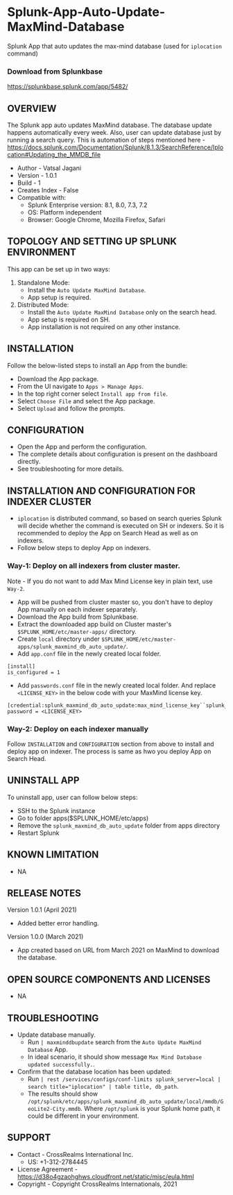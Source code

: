# Splunk-App-Auto-Update-MaxMind-Database
Splunk App that auto updates the max-mind database (used for `iplocation` command)

### Download from Splunkbase
https://splunkbase.splunk.com/app/5482/


OVERVIEW
--------
The Splunk app auto updates MaxMind database. The database update happens automatically every week. Also, user can update database just by running a search query. This is automation of steps mentioned here - https://docs.splunk.com/Documentation/Splunk/8.1.3/SearchReference/Iplocation#Updating_the_MMDB_file


* Author - Vatsal Jagani
* Version - 1.0.1
* Build - 1
* Creates Index - False
* Compatible with:
   * Splunk Enterprise version: 8.1, 8.0, 7.3, 7.2
   * OS: Platform independent
   * Browser: Google Chrome, Mozilla Firefox, Safari



TOPOLOGY AND SETTING UP SPLUNK ENVIRONMENT
------------------------------------------
This app can be set up in two ways: 
  1. Standalone Mode: 
     * Install the `Auto Update MaxMind Database`.
     * App setup is required.
  2. Distributed Mode: 
     * Install the `Auto Update MaxMind Database` only on the search head.
     * App setup is required on SH.
     * App installation is not required on any other instance.


INSTALLATION
------------
Follow the below-listed steps to install an App from the bundle:

* Download the App package.
* From the UI navigate to `Apps > Manage Apps`.
* In the top right corner select `Install app from file`.
* Select `Choose File` and select the App package.
* Select `Upload` and follow the prompts.



CONFIGURATION
-------------
* Open the App and perform the configuration.
* The complete details about configuration is present on the dashboard directly.
* See troubleshooting for more details.


INSTALLATION AND CONFIGURATION FOR INDEXER CLUSTER
--------------------------------------------------
* `iplocation` is distributed command, so based on search queries Splunk will decide whether the command is executed on SH or indexers. So it is recommended to deploy the App on Search Head as well as on indexers.
* Follow below steps to deploy App on indexers.

### Way-1: Deploy on all indexers from cluster master.
Note - If you do not want to add Max Mind License key in plain text, use `Way-2`.

* App will be pushed from cluster master so, you don't have to deploy App manually on each indexer separately.
* Download the App build from Splunkbase.
* Extract the downloaded app build on Cluster master's `$SPLUNK_HOME/etc/master-apps/` directory.
* Create `local` directory under `$SPLUNK_HOME/etc/master-apps/splunk_maxmind_db_auto_update/`.
* Add `app.conf` file in the newly created local folder.
```
[install]
is_configured = 1
```
* Add `passwords.conf` file in the newly created local folder. And replace `<LICENSE_KEY>` in the below code with your MaxMind license key.
```
[credential:splunk_maxmind_db_auto_update:max_mind_license_key``splunk_cred_sep``1:]
password = <LICENSE_KEY>
```

### Way-2: Deploy on each indexer manually
Follow `INSTALLATION` and `CONFIGURATION` section from above to install and deploy app on indexer. The process is same as hwo you deploy App on Search Head.


UNINSTALL APP
-------------
To uninstall app, user can follow below steps:
* SSH to the Splunk instance
* Go to folder apps($SPLUNK_HOME/etc/apps)
* Remove the `splunk_maxmind_db_auto_update` folder from apps directory
* Restart Splunk

KNOWN LIMITATION
----------------
* NA

RELEASE NOTES
-------------
Version 1.0.1 (April 2021)
* Added better error handling.

Version 1.0.0 (March 2021)
* App created based on URL from March 2021 on MaxMind to download the database.


OPEN SOURCE COMPONENTS AND LICENSES
------------------------------
* NA


TROUBLESHOOTING
---------------
* Update database manually.
  * Run `| maxminddbupdate` search from the `Auto Update MaxMind Database` App.
  * In ideal scenario, it should show message `Max Mind Database updated successfully.`.
* Confirm that the database location has been updated:
  * Run `| rest /services/configs/conf-limits splunk_server=local | search title="iplocation" | table title, db_path`.
  * The results should show `/opt/splunk/etc/apps/splunk_maxmind_db_auto_update/local/mmdb/GeoLite2-City.mmdb`. Where `/opt/splunk` is your Splunk home path, it could be different in your environment.



SUPPORT
-------
* Contact - CrossRealms International Inc.
  * US: +1-312-2784445
* License Agreement - https://d38o4gzaohghws.cloudfront.net/static/misc/eula.html
* Copyright - Copyright CrossRealms Internationals, 2021
